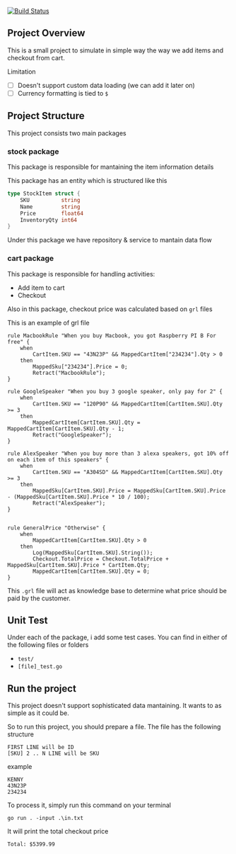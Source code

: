 [![Build Status](https://app.travis-ci.com/kennykarnama/checkout-challenge.svg?branch=main)](https://app.travis-ci.com/kennykarnama/checkout-challenge)

## Project Overview

This is a small project to simulate in simple way the way we add items and checkout from cart.

Limitation

* [ ] Doesn't support custom data loading (we can add it later on)
* [ ] Currency formatting is tied to `$`

## Project Structure

This project consists two main packages

### stock package

This package is responsible for mantaining the item information details

This package has an entity which is structured like this

```go
type StockItem struct {
	SKU          string
	Name         string
	Price        float64
	InventoryQty int64
}
```

Under this package we have repository & service to mantain data flow

### cart package

This package is responsible for handling activities:

- Add item to cart
- Checkout

Also in this package, checkout price was calculated based on `grl` files

This is an example of grl file

```
rule MacbookRule "When you buy Macbook, you got Raspberry PI B For free" {
    when
        CartItem.SKU == "43N23P" && MappedCartItem["234234"].Qty > 0
    then
        MappedSku["234234"].Price = 0;
        Retract("MacbookRule");
}

rule GoogleSpeaker "When you buy 3 google speaker, only pay for 2" {
    when
        CartItem.SKU == "120P90" && MappedCartItem[CartItem.SKU].Qty >= 3
    then
        MappedCartItem[CartItem.SKU].Qty = MappedCartItem[CartItem.SKU].Qty - 1;
        Retract("GoogleSpeaker");
}

rule AlexSpeaker "When you buy more than 3 alexa speakers, got 10% off on each item of this speakers" {
    when
        CartItem.SKU == "A304SD" && MappedCartItem[CartItem.SKU].Qty >= 3
    then
        MappedSku[CartItem.SKU].Price = MappedSku[CartItem.SKU].Price - (MappedSku[CartItem.SKU].Price * 10 / 100);
        Retract("AlexSpeaker");
}


rule GeneralPrice "Otherwise" {
    when
        MappedCartItem[CartItem.SKU].Qty > 0
    then
        Log(MappedSku[CartItem.SKU].String());
        Checkout.TotalPrice = Checkout.TotalPrice + MappedSku[CartItem.SKU].Price * CartItem.Qty;
        MappedCartItem[CartItem.SKU].Qty = 0;
}

```

This `.grl` file will act as knowledge base to determine what price should be paid by the customer.

## Unit Test

Under each of the package, i add some test cases. You can find in either of the following files or folders

- `test/`
- `[file]_test.go`

## Run the project

This project doesn't support sophisticated data mantaining. It wants to as simple as it could be.

So to run this project, you should prepare a file. The file has the following structure

```
FIRST LINE will be ID
[SKU] 2 .. N LINE will be SKU
```

example

```
KENNY
43N23P
234234
```

To process it, simply run this command on your terminal

```
go run . -input .\in.txt
```

It will print the total checkout price

```
Total: $5399.99
```